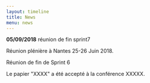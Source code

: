 ```yaml
---
layout: timeline
title: News
menu: news
---
```


<div class="timeline">
<!-- *********  -->
<div class="container right">

<div class="content">

**05/09/2018** réunion de fin sprint7


</div>

</div>
<!-- *********  -->
<div class="container left">

<div class="content">

Réunion plénière à Nantes 25-26 Juin 2018. 

</div>
</div>
<!-- *********  -->

<div class="container right">

<div class="content">

Réunion de fin de Sprint 6


</div>

</div>
<!-- *********  -->

<div class="container left">

<div class="content">

Le papier "XXXX" a été accepté à la conférence XXXXX.

</div>

</div>
<!-- *********  -->

</div>




